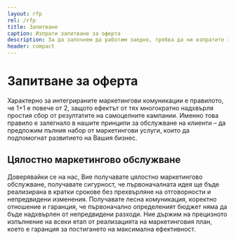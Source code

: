 ```yaml
---
layout: rfp
rel: /rfp
title: Запитване
caption: Изпрати запитване за оферта
description: За да започнем да работим заедно, трябва да ни изпратите запитване, в което сте посочили необходимата ни информация.
header: compact
---
```

# Запитване за оферта
Характерно за интегрираните маркетингови комуникации е правилото, че 1+1 е повече от 2, защото ефектът от тях многократно надхвърля простия сбор от резултатите на самоцелните кампании. Именно това правило е залегнало в нашите принципи за обслужване на клиенти – да предложим пълния набор от маркетингови услуги, които да подпомогнат развитието на Вашия бизнес.

## Цялостно маркетингово обслужване
Доверявайки се на нас, Вие получавате цялостно маркетингово обслужване, получавате сигурност, че първоначалната идея ще бъде реализирана в кратки срокове без прехвърляне на отговорности и непредвидени изменения. Получавате лесна комуникация, коректно отношение и гаранция, че първоначално определеният бюджет няма да бъде надхвърлен от непредвидени разходи. 
Ние държим на прецизното изпълнение на всеки етап от реализацията на маркетинговия план, което е гаранция за постигането на максимална ефективност.